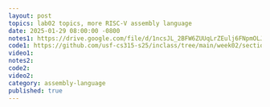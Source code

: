 ```yaml
---
layout: post
topics: lab02 topics, more RISC-V assembly language
date: 2025-01-29 08:00:00 -0800
notes1: https://drive.google.com/file/d/1ncsJL_2BFW6ZUUqLrZEulj6FNpmOLJNZ/view?usp=sharing
code1: https://github.com/usf-cs315-s25/inclass/tree/main/week02/section01/bcc
video1: 
notes2: 
code2: 
video2: 
category: assembly-language
published: true
---
```

